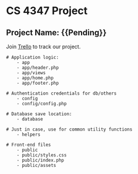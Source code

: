 

# CS 4347 Project 
## Project Name: {{Pending}}


Join [Trello](https://trello.com/invite/b/67a4087cda36e1ea3762b8f4/ATTIaa480efd5a1cfc18f65d30b27a2083cb6F71AE97/cs4347project) to track our project.

```
# Application logic:
    - app 
    - app/header.php
    - app/views
    - app/home.php
    - app/footer.php

# Authentication credentials for db/others
    - config
    - config/config.php

# Database save location:
    - database

# Just in case, use for common utility functions
    - helpers

# Front-end files
    - public
    - public/styles.css
    - public/index.php
    - public/assets
```
